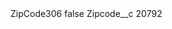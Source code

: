 <?xml version="1.0" encoding="UTF-8"?>
<CustomMetadata xmlns="http://soap.sforce.com/2006/04/metadata" xmlns:xsi="http://www.w3.org/2001/XMLSchema-instance" xmlns:xsd="http://www.w3.org/2001/XMLSchema">
    <label>ZipCode306</label>
    <protected>false</protected>
    <values>
        <field>Zipcode__c</field>
        <value xsi:type="xsd:string">20792</value>
    </values>
</CustomMetadata>

